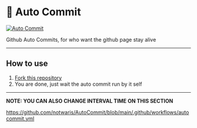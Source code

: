 # 🌳 Auto Commit

[![Auto Commit](https://github.com/notwaris/AutoCommit/actions/workflows/autocommit.yml/badge.svg)](https://github.com/notwaris/AutoCommit/actions/workflows/autocommit.yml)

Github Auto Commits, for who want the github page stay alive

___

## How to use

1. [Fork this repository](https://github.com/notwaris/AutoCommit)
2. You are done, just wait the auto commit run by it self
---

**NOTE: YOU CAN ALSO CHANGE INTERVAL TIME ON THIS SECTION**

https://github.com/notwaris/AutoCommit/blob/main/.github/workflows/autocommit.yml
